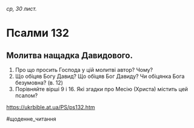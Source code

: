 
_ср, 30 лист._

# Псалми 132

## Молитва нащадка Давидового.
1. Про що просить Господа у цій молитві автор? Чому?
2. Що обіцяв Богу Давид? Що обіцяв Бог Давиду? Чи обіцянка Бога безумовна? (в. 12)
3. Порівняйте вірші 9 і 16. Які згадки про Месію (Христа) містить цей псалом?

https://ukrbible.at.ua/PS/ps132.htm

#щоденне_читання
